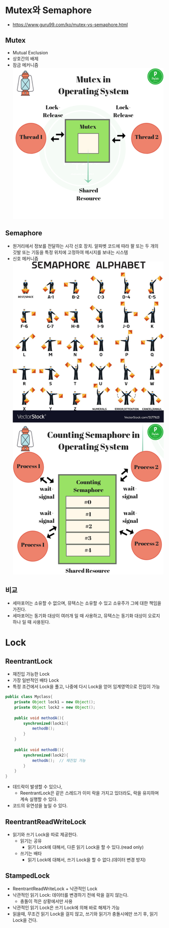 # Mutex와 Semaphore
- https://www.guru99.com/ko/mutex-vs-semaphore.html
## Mutex
- Mutual Exclusion
- 상호간의 배제
- 잠금 메커니즘
![mutex_thread](mutex_thread.webp)

## Semaphore
- 원거리에서 정보를 전달하는 시각 신호 장치. 알파벳 코드에 따라 팔 또는 두 개의 깃발 또는 기둥을 특정 위치에 고정하여 메시지를 보내는 시스템
- 신호 메커니즘
![semaphore](semaphore.jpg)
![semaphore_thread](semaphore_thread.webp)

## 비교
- 세마포어는 소유할 수 없으며, 뮤텍스는 소유할 수 있고 소유주가 그에 대한 책임을 가진다.
- 세마포어는 동기화 대상이 여러개 일 때 사용하고, 뮤텍스는 동기화 대상이 오로지 하나 일 때 사용된다.


# Lock
## ReentrantLock
- 재진입 가능한 Lock
- 가장 일반적인 배타 Lock
- 특정 조건에서 Lock을 풀고, 나중에 다시 Lock을 얻어 임계영역으로 진입이 가능
```java
public class Myclass{
    private Object lock1 = new Object();
    private Object lock2 = new Object();

    public void methodA(){
        synchronized(lock1){
            methodB();
        }
    }

    public void methodB(){
        synchronized(lock2){
            methodA();  // 재진입 가능
        }
    }
}
```
- 데드락이 발생할 수 있으나,
    - ReentrantLock은 같은 스레드가 이미 락을 가지고 있더라도, 락을 유지하며 계속 실행할 수 있다.
- 코드의 유연성을 높일 수 있다.

## ReentrantReadWriteLock
- 읽기와 쓰기 Lock을 따로 제공한다. 
    - 읽기는 공유
        - 읽기 Lock에 대해서, 다른 읽기 Lock을 할 수 있다.(read only)
    - 쓰기는 배타
        - 읽기 Lock에 대해서, 쓰기 Lock을 할 수 없다.(데이터 변경 방지)

## StampedLock
- ReentrantReadWriteLock + 낙관적인 Lock
- 낙관적인 읽기 Lock: 데이터를 변경하기 전에 락을 걸지 않는다.
    - 충돌이 적은 상황에서만 사용
- 낙관적인 읽기 Lock은 쓰기 Lock에 의해 바로 해제가 가능
- 읽을때, 무조건 읽기 Lock을 걸지 않고, 쓰기와 읽기가 충돌시에만 쓰기 후, 읽기 Lock을 건다.


